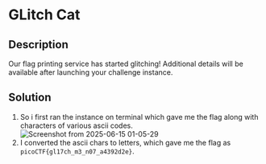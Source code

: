 # GLitch Cat

## Description
Our flag printing service has started glitching!
Additional details will be available after launching your challenge instance.

## Solution
1. So i first ran the instance on terminal which gave me the flag along with characters of various ascii codes.
   ![Screenshot from 2025-06-15 01-05-29](https://github.com/user-attachments/assets/d2dc3e93-862c-4644-beb4-117b81034d9b)
2. I converted the ascii chars to letters, which gave me the flag as ``picoCTF{gl17ch_m3_n07_a4392d2e}``.
